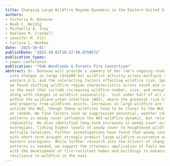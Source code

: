 ```yaml
---
title: Changing Large Wildfire Regime Dynamics in the Eastern United States
authors:
- Victoria M. Donovan
- Noah C. Weidig
- Michaella A. Ivey
- Raelene M. Crandall
- Jennifer M. Fill
- Carissa L. Wonkka
date: '2025-10-01'
publishDate: '2025-10-02T18:27:50.075057Z'
publication_types:
- paper-conference
publication: '*Oak Woodlands & Forests Fire Consortium*'
abstract: Dr. Donovan will provide a summary of her lab’s ongoing research investigations
  into changes in large ($>$200 ha) wildfire activity across multiple scales in the
  eastern U.S. and the interacting factors affecting wildfire risk. Specifically,
  we found shifting wildfire regime characteristics across south and central ecoregions
  in the east that include increasing wildfire number, size, and annual occurrence,
  along with changes in wildfire seasonality.  Just under half of all wildfires burned
  within the wildland-urban interface (WUI), where the greatest risk to human life
  and property from wildfires exists. Increases in large wildfire are largely occurring
  outside the WUI, though these wildfires tend to be closer to the WUI than expected
  at random. We find factors such as suppression potential, weather conditions, and
  patterns in woody cover influence the WUI-wildfire dynamic, but relationships vary
  regionally. We also identified long-term increases in woody cover across eastern
  ecoregions, linking higher levels of woody cover to heightened wildfire risk in
  multiple locations. Further investigations have found that woody cover interactions
  with short-term drought strongly predict large wildfire occurrence across numerous
  eastern ecoregions. While further research into the drivers of changing large wildfire
  patterns is needed, we suggest the strategic application of fuels management along
  with the development of fire-resistant homes and buildings to enhance community
  resilience to wildfire in the east.
---
```

